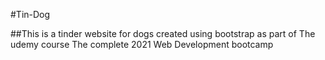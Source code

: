#Tin-Dog

##This is a tinder website for dogs created using bootstrap as part of The udemy course The complete 2021 Web Development bootcamp

